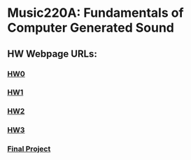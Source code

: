 # **Music220A: Fundamentals of Computer Generated Sound**  
  
## **HW Webpage URLs:**  
  
### [HW0](https://ccrma.stanford.edu/~sebaxj/220a/hw0/ "HW0")  
### [HW1](https://ccrma.stanford.edu/~sebaxj/220a/hw1/ "HW1")  
### [HW2](https://ccrma.stanford.edu/~sebaxj/220a/hw2/ "HW2")  
### [HW3](https://ccrma.stanford.edu/~sebaxj/220a/hw3/ "HW3")  
### [Final Project](https://ccrma.stanford.edu/~sebaxj/220a/final/ "Final")
